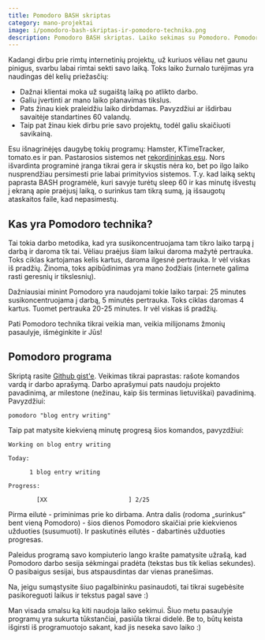```yaml
---
title: Pomodoro BASH skriptas
category: mano-projektai
image: i/pomodoro-bash-skriptas-ir-pomodoro-technika.png
description: Pomodoro BASH skriptas. Laiko sekimas su Pomodoro. Pomodoro laiko sekimas.
---
```


Kadangi dirbu prie rimtų internetinių projektų, už kuriuos vėliau net gaunu pinigus, svarbu labai rimtai sekti savo laiką. Toks laiko žurnalo turėjimas yra naudingas dėl kelių priežasčių:

-   Dažnai klientai moka už sugaištą laiką po atlikto darbo.
-   Galiu įvertinti ar mano laiko planavimas tikslus.
-   Pats žinau kiek praleidžiu laiko dirbdamas. Pavyzdžiui ar išdirbau savaitėje standartines 60 valandų.
-   Taip pat žinau kiek dirbu prie savo projektų, todėl galiu skaičiuoti savikainą.

Esu išnagrinėjęs daugybę tokių programų: Hamster, KTimeTracker, tomato.es ir pan. Pastarosios sistemos net [rekordininkas esu](http://tomato.es/rankings?time_period=all_time). Nors išvardinta programinė įranga tikrai gera ir skųstis nėra ko, bet po ilgo laiko nusprendžiau persimesti prie labai primityvios sistemos. T.y. kad laiką sektų paprasta BASH programėlė, kuri savyje turėtų sleep 60 ir kas minutę išvestų į ekraną apie praėjusį laiką, o surinkus tam tikrą sumą, ją išsaugotų ataskaitos faile, kad nepasimestų.

## Kas yra Pomodoro technika?

Tai tokia darbo metodika, kad yra susikoncentruojama tam tikro laiko tarpą į darbą ir daroma tik tai. Vėliau praėjus šiam laikui daroma mažytė pertrauka. Toks ciklas kartojamas kelis kartus, daroma ilgesnė pertrauka. Ir vėl viskas iš pradžių. Žinoma, toks apibūdinimas yra mano žodžiais (internete galima rasti geresnių ir tikslesnių).

Dažniausiai minint Pomodoro yra naudojami tokie laiko tarpai: 25 minutes susikoncentruojama į darbą, 5 minutės pertrauka. Toks ciklas daromas 4 kartus. Tuomet pertrauka 20-25 minutes. Ir vėl viskas iš pradžių.

Pati Pomodoro technika tikrai veikia man, veikia milijonams žmonių pasaulyje, išmėginkite ir Jūs!

## Pomodoro programa

Skriptą rasite [Github gist'e](https://gist.github.com/ReekenX/9614738). Veikimas tikrai paprastas: rašote komandos vardą ir darbo aprašymą. Darbo aprašymui pats naudoju projekto pavadinimą, ar milestone (nežinau, kaip šis terminas lietuviškai) pavadinimą. Pavyzdžiui:

    pomodoro "blog entry writing"

Taip pat matysite kiekvieną minutę progresą šios komandos, pavyzdžiui:

    Working on blog entry writing

    Today:

          1 blog entry writing

    Progress:

            [XX                       ] 2/25

Pirma eilutė - priminimas prie ko dirbama. Antra dalis (rodoma „surinkus“ bent vieną Pomodoro) - šios dienos Pomodoro skaičiai prie kiekvienos užduoties (susumuoti). Ir paskutinės eilutės - dabartinės užduoties progresas.

Paleidus programą savo kompiuterio lango krašte pamatysite užrašą, kad Pomodoro darbo sesija sėkmingai pradėta (tekstas bus tik kelias sekundes). O pasibaigus sesijai, bus atspausdintas dar vienas pranešimas.

Na, jeigu sumąstysite šiuo pagalbininku pasinaudoti, tai tikrai sugebėsite pasikoreguoti laikus ir tekstus pagal save :)

Man visada smalsu ką kiti naudoja laiko sekimui. Šiuo metu pasaulyje programų yra sukurta tūkstančiai, pasiūla tikrai didelė. Be to, būtų keista išgirsti iš programuotojo sakant, kad jis neseka savo laiko :)
